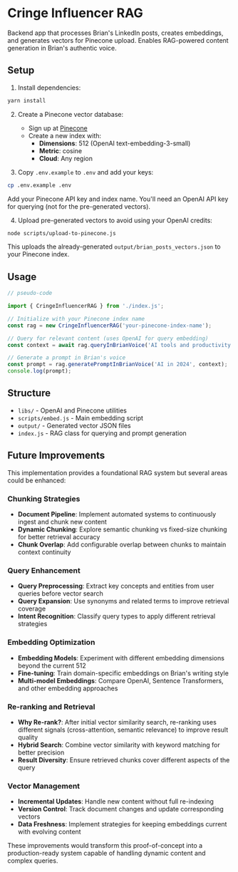 # Cringe Influencer RAG

Backend app that processes Brian's LinkedIn posts, creates embeddings, and generates vectors for Pinecone upload. Enables RAG-powered content generation in Brian's authentic voice.

## Setup

1. Install dependencies:

```bash
yarn install
```

2. Create a Pinecone vector database:

    - Sign up at [Pinecone](https://www.pinecone.io/)
    - Create a new index with:
        - **Dimensions**: 512 (OpenAI text-embedding-3-small)
        - **Metric**: cosine
        - **Cloud**: Any region

3. Copy `.env.example` to `.env` and add your keys:

```bash
cp .env.example .env
```

Add your Pinecone API key and index name. You'll need an OpenAI API key for querying (not for the pre-generated vectors).

4. Upload pre-generated vectors to avoid using your OpenAI credits:

```bash
node scripts/upload-to-pinecone.js
```

This uploads the already-generated `output/brian_posts_vectors.json` to your Pinecone index.

## Usage

```javascript
// pseudo-code

import { CringeInfluencerRAG } from './index.js';

// Initialize with your Pinecone index name
const rag = new CringeInfluencerRAG('your-pinecone-index-name');

// Query for relevant content (uses OpenAI for query embedding)
const context = await rag.queryInBrianVoice('AI tools and productivity');

// Generate a prompt in Brian's voice
const prompt = rag.generatePromptInBrianVoice('AI in 2024', context);
console.log(prompt);
```

## Structure

-   `libs/` - OpenAI and Pinecone utilities
-   `scripts/embed.js` - Main embedding script
-   `output/` - Generated vector JSON files
-   `index.js` - RAG class for querying and prompt generation

## Future Improvements

This implementation provides a foundational RAG system but several areas could be enhanced:

### Chunking Strategies

-   **Document Pipeline**: Implement automated systems to continuously ingest and chunk new content
-   **Dynamic Chunking**: Explore semantic chunking vs fixed-size chunking for better retrieval accuracy
-   **Chunk Overlap**: Add configurable overlap between chunks to maintain context continuity

### Query Enhancement

-   **Query Preprocessing**: Extract key concepts and entities from user queries before vector search
-   **Query Expansion**: Use synonyms and related terms to improve retrieval coverage
-   **Intent Recognition**: Classify query types to apply different retrieval strategies

### Embedding Optimization

-   **Embedding Models**: Experiment with different embedding dimensions beyond the current 512
-   **Fine-tuning**: Train domain-specific embeddings on Brian's writing style
-   **Multi-model Embeddings**: Compare OpenAI, Sentence Transformers, and other embedding approaches

### Re-ranking and Retrieval

-   **Why Re-rank?**: After initial vector similarity search, re-ranking uses different signals (cross-attention, semantic relevance) to improve result quality
-   **Hybrid Search**: Combine vector similarity with keyword matching for better precision
-   **Result Diversity**: Ensure retrieved chunks cover different aspects of the query

### Vector Management

-   **Incremental Updates**: Handle new content without full re-indexing
-   **Version Control**: Track document changes and update corresponding vectors
-   **Data Freshness**: Implement strategies for keeping embeddings current with evolving content

These improvements would transform this proof-of-concept into a production-ready system capable of handling dynamic content and complex queries.
